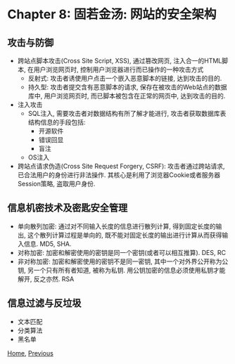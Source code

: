 # Chapter 8: 固若金汤: 网站的安全架构

## 攻击与防御
* 跨站点脚本攻击(Cross Site Script, XSS), 通过篡改网页, 注入合一的HTML脚本, 在用户浏览网页时, 控制用户浏览器进行而已操作的一种攻击方式
    - 反射式: 攻击者诱使用户点击一个嵌入恶意脚本的链接, 达到攻击的目的.
    - 持久型: 攻击者提交含有恶意脚本的请求, 保存在被攻击的Web站点的数据库中, 用户浏览网页时, 而已脚本被包含在正常的网页中, 达到攻击的目的.
* 注入攻击
    - SQL注入, 需要攻击者对数据结构有所了解才能进行, 攻击者获取数据库表结构信息的手段包括:
        - 开源软件
        - 错误回显
        - 盲注
    - OS注入
* 跨站点请求伪造(Cross Site Request Forgery, CSRF): 攻击者通过跨站请求, 已合法用户的身份进行非法操作. 其核心是利用了浏览器Cookie或者服务器Session策略, 盗取用户身份.

## 信息机密技术及密匙安全管理
* 单向散列加密: 通过对不同输入长度的信息进行散列计算, 得到固定长度的输出, 这个散列计算过程是单向的, 既不能对固定长度的输出进行计算从而获得输入信息. MD5, SHA.
* 对称加密: 加密和解密使用的密钥是同一个密钥(或者可以相互推算). DES, RC
* 非对称加密: 加密和解密使用的密钥不是同一密钥, 其中一个对外界公开称为公钥, 另一个只有所有者知道, 被称为私钥. 用公钥加密的信息必须使用私钥才能解开, 反之亦然. RSA

## 信息过滤与反垃圾
* 文本匹配
* 分类算法
* 黑名单

[Home](README.md), [Previous](chapter-7-随机应变.md)